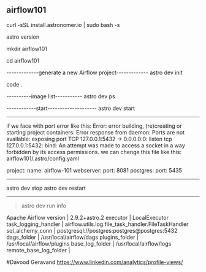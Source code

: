 ## airflow101
curl -sSL install.astronomer.io | sudo bash -s

astro version

mkdir airflow101

cd airflow101

-------------generate a new Airflow project-------------
astro dev init

code .


----------image list-----------
astro dev ps

------------start--------------------
astro dev start

----------------------------------
if we face with port error like this: 
Error: error building, (re)creating or starting project containers: Error response from daemon: Ports are not available: exposing port TCP 127.0.0.1:5432 -> 0.0.0.0:0: listen tcp 127.0.0.1:5432: bind: An attempt was made to access a socket in a way forbidden by its access permissions.
we can chenge this file like this: 
airflow101/.astro/config.yaml

project:
    name: airflow-101
webserver:
    port: 8081
postgres:
    port: 5435

------------------------------------
astro dev stop
astro dev restart

----------------------------------------------------------------------------------------------------------------------------------------------------------------------------------------------------
> astro dev run info

Apache Airflow
version                | 2.9.2+astro.2
executor               | LocalExecutor
task_logging_handler   | airflow.utils.log.file_task_handler.FileTaskHandler
sql_alchemy_conn       | postgresql://postgres:postgres@postgres:5432
dags_folder            | /usr/local/airflow/dags
plugins_folder         | /usr/local/airflow/plugins
base_log_folder        | /usr/local/airflow/logs
remote_base_log_folder |

#Davood Geravand https://www.linkedin.com/analytics/profile-views/
